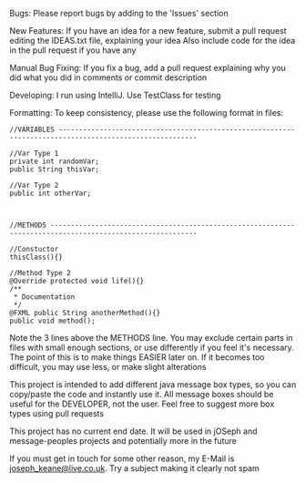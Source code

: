 Bugs:
Please report bugs by adding to the 'Issues' section

New Features:
If you have an idea for a new feature, submit a pull request editing the IDEAS.txt file, explaining your idea
Also include code for the idea in the pull request if you have any

Manual Bug Fixing:
If you fix a bug, add a pull request explaining why you did what you did in comments or commit description

Developing:
I run using IntelliJ. Use TestClass for testing

Formatting:
To keep consistency, please use the following format in files:
    
<!-- language: lang-java -->
    
    //VARIABLES --------------------------------------------------------------------------------------------------------
    
    //Var Type 1
    private int randomVar;
    public String thisVar;
    
    //Var Type 2
    public int otherVar;
    
    
    
 	//METHODS ----------------------------------------------------------------------------------------------------------
 	
 	//Constuctor
 	thisClass(){}
 	
 	//Method Type 2
 	@Override protected void life(){}
 	/**
 	 * Documentation
 	 */
 	@FXML public String anotherMethod(){}
 	public void method();

Note the 3 lines above the METHODS line. You may exclude certain parts in files with small enough sections, or use differently if you feel it's necessary.
The point of this is to make things EASIER later on. If it becomes too difficult, you may use less, or make slight alterations

This project is intended to add different java message box types, so you can copy/paste the code and instantly use it.
All message boxes should be useful for the DEVELOPER, not the user. Feel free to suggest more box types using pull requests

This project has no current end date. It will be used in jOSeph and message-peoples projects and potentially more in the future

If you must get in touch for some other reason, my E-Mail is joseph_keane@live.co.uk. Try a subject making it clearly not spam
